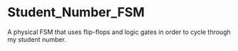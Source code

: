 # Student_Number_FSM
A physical FSM that uses flip-flops and logic gates in order to cycle through my student number.
